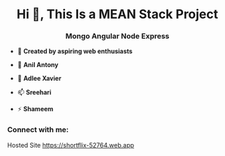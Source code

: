 <h1 align="center">Hi 👋, This Is a MEAN Stack Project</h1>
<h3 align="center">Mongo Angular Node Express</h3> 
 
- 🔭 **Created by aspiring web enthusiasts** 
  
- 🌱 **Anil Antony**  
  
- 💬 **Adlee Xavier**
 
- 📫  **Sreehari** 
    
- ⚡  **Shameem** 
  
<h3 align="left">Connect with me:</h3> 
<p align="left"> 
</p>
   
Hosted Site
https://shortflix-52764.web.app 







































































 








